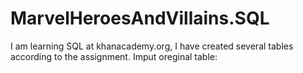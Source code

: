 # MarvelHeroesAndVillains.SQL
I am learning SQL at khanacademy.org, I have created several tables according to the assignment.
Imput oreginal table:
<script src="https://gist.github.com/pamelafox/585364b62390ea720858.js"></script>
